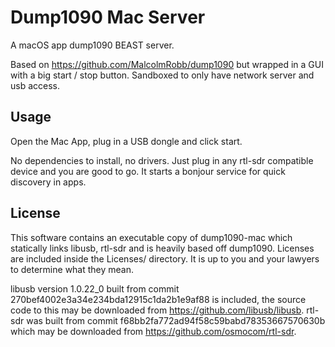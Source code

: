 # Dump1090 Mac Server

A macOS app dump1090 BEAST server.

Based on https://github.com/MalcolmRobb/dump1090 but wrapped in a GUI with a big start / stop button. Sandboxed to only have network server and usb access.

## Usage

Open the Mac App, plug in a USB dongle and click start.

No dependencies to install, no drivers. Just plug in any rtl-sdr compatible device and you are good to go. It starts a bonjour service for quick discovery in apps.

## License

This software contains an executable copy of dump1090-mac which statically links libusb, rtl-sdr and is heavily based off dump1090.
Licenses are included inside the Licenses/ directory.
It is up to you and your lawyers to determine what they mean.

libusb version 1.0.22_0 built from commit 270bef4002e3a34e234bda12915c1da2b1e9af88 is included, the source code to this may be downloaded from https://github.com/libusb/libusb. rtl-sdr was built from commit f68bb2fa772ad94f58c59babd78353667570630b which may be downloaded from https://github.com/osmocom/rtl-sdr.
